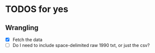 TODOS for yes
==============================


## Wrangling

- [x] Fetch the data
- [ ] Do I need to include space-delimited raw 1990 txt, or just the csv?
